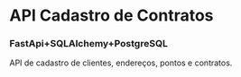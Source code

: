 # API Cadastro de Contratos
### FastApi+SQLAlchemy+PostgreSQL

API de cadastro de clientes, endereços, pontos e contratos.
